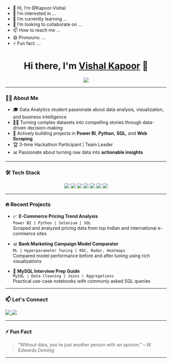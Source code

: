 - 👋 Hi, I’m @Kapoor-Vishal
- 👀 I’m interested in ...
- 🌱 I’m currently learning ...
- 💞️ I’m looking to collaborate on ...
- 📫 How to reach me ...
- 😄 Pronouns: ...
- ⚡ Fun fact: ...

<!-- GitHub Profile README -->

<h1 align="center">Hi there, I'm <a href="https://github.com/yourusername" target="_blank">Vishal Kapoor</a> 👋</h1>

<p align="center">
  <img src="https://readme-typing-svg.demolab.com/?lines=Data+Analyst+%7C+Power+BI+%7C+Python+%7C+SQL+%7C+Web+Scraping;Passionate+about+Data+Visualization+%26+Insights;&center=true&width=500&height=45">
</p>

---

### 👨‍💻 About Me

- 🎓 Data Analytics student passionate about data analysis, visualization, and business intelligence
- 👨‍💻 Turning complex datasets into compelling stories through data-driven decision-making
- 🚀 Actively building projects in **Power BI**, **Python**, **SQL**, and **Web Scraping**
- 🏆 3-time Hackathon Participant | Team Leader
- 📊 Passionate about turning raw data into **actionable insights**

---

### 🛠️ Tech Stack

<div align="center">
  <img src="https://img.shields.io/badge/Python-3670A0?style=for-the-badge&logo=python&logoColor=ffdd54" />
  <img src="https://img.shields.io/badge/MySQL-00758F?style=for-the-badge&logo=mysql&logoColor=white" />
  <img src="https://img.shields.io/badge/Power%20BI-F2C811?style=for-the-badge&logo=powerbi&logoColor=000000" />
  <img src="https://img.shields.io/badge/Pandas-150458?style=for-the-badge&logo=pandas&logoColor=white" />
  <img src="https://img.shields.io/badge/NumPy-013243?style=for-the-badge&logo=numpy&logoColor=white" />
  <img src="https://img.shields.io/badge/Selenium-43B02A?style=for-the-badge&logo=selenium&logoColor=white" />
  <img src="https://img.shields.io/badge/Tableau-E97627?style=for-the-badge&logo=tableau&logoColor=white" />
</div>

---

### 🔥 Recent Projects

- 📈 **E-Commerce Pricing Trend Analysis**  
  `Power BI | Python | Selenium | SQL`  
  Scraped and analyzed pricing data from top Indian and international e-commerce sites

- 📊 **Bank Marketing Campaign Model Comparator**  
  `ML | Hyperparameter Tuning | ROC, Radar, Heatmaps`  
  Compared model performance before and after tuning using rich visualizations

- 🧠 **MySQL Interview Prep Guide**  
  `MySQL | Data Cleaning | Joins | Aggregations`  
  Practical use-case notebooks with commonly asked SQL queries

---

### 📫 Let's Connect

<p align="left">
  <a href="https://www.linkedin.com/in/vishal--kapoor" target="_blank">
    <img src="https://img.shields.io/badge/LinkedIn-blue?style=for-the-badge&logo=linkedin&logoColor=white" />
  </a>
  <a href="mailto:vishalkapoor9803@gmail.com">
    <img src="https://img.shields.io/badge/Email-D14836?style=for-the-badge&logo=gmail&logoColor=white" />
  </a>
</p>

---

### ⚡ Fun Fact  
> "Without data, you're just another person with an opinion." – *W. Edwards Deming*

---

